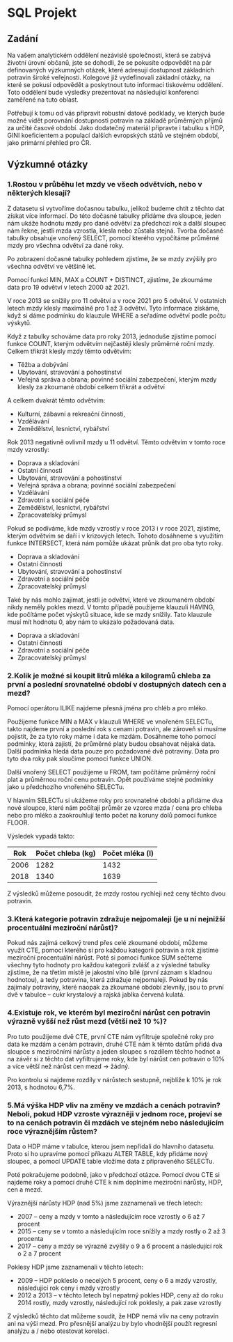 # SQL Projekt

## Zadání

Na vašem analytickém oddělení nezávislé společnosti, která se zabývá životní úrovní občanů, jste se dohodli, že se pokusíte odpovědět na pár definovaných výzkumných otázek, které adresují dostupnost základních potravin široké veřejnosti. Kolegové již vydefinovali základní otázky, na které se pokusí odpovědět a poskytnout tuto informaci tiskovému oddělení. Toto oddělení bude výsledky prezentovat na následující konferenci zaměřené na tuto oblast.

Potřebují k tomu od vás připravit robustní datové podklady, ve kterých bude možné vidět porovnání dostupnosti potravin na základě průměrných příjmů za určité časové období.
Jako dodatečný materiál připravte i tabulku s HDP, GINI koeficientem a populací dalších evropských států ve stejném období, jako primární přehled pro ČR.

## Výzkumné otázky
### 1.Rostou v průběhu let mzdy ve všech odvětvích, nebo v některých klesají?

Z datasetu si vytvoříme dočasnou tabulku, jelikož budeme chtít z těchto dat získat více informací. Do této dočasné tabulky přidáme dva sloupce, jeden nám ukáže hodnotu mzdy pro dané odvětví za předchozí rok a další sloupec nám řekne, jestli mzda vzrostla, klesla nebo zůstala stejná. Tvorba dočasné tabulky obsahuje vnořený SELECT, pomocí kterého vypočítáme průměrné mzdy pro všechna odvětví za dané roky.  

Po zobrazení dočasné tabulky pohledem zjistíme, že se mzdy zvýšily pro všechna odvětví ve většině let.  

Pomocí funkcí MIN, MAX a COUNT + DISTINCT, zjistíme, že zkoumáme data pro 19 odvětví v letech 2000 až 2021.   

V roce 2013 se snížily pro 11 odvětví a v roce 2021 pro 5 odvětví. V ostatních letech mzdy klesly maximálně pro 1 až 3 odvětví. Tyto informace získáme, když si dáme podmínku do klauzule WHERE a seřadíme odvětví podle počtu výskytů.

Když z tabulky schováme data pro roky 2013, jednoduše zjistíme pomocí funkce COUNT, kterým odvětvím nejčastěji klesly průměrné roční mzdy.   
Celkem třikrát klesly mzdy těmto odvětvím:
 - Těžba a dobývání
 - Ubytování, stravování a pohostinství
 - Veřejná správa a obrana; povinné sociální zabezpečení, kterým mzdy klesly za zkoumané období celkem třikrát a odvětví

A celkem dvakrát těmto odvětvím:
 - Kulturní, zábavní a rekreační činnosti,
 - Vzdělávání
 - Zemědělství, lesnictví, rybářství

Rok 2013 negativně ovlivnil mzdy u 11 odvětví. Těmto odvětvím v tomto roce mzdy vzrostly:
 - Doprava a skladování
 - Ostatní činnosti
 - Ubytování, stravování a pohostinství
 - Veřejná správa a obrana; povinné sociální zabezpečení
 - Vzdělávání
 - Zdravotní a sociální péče
 - Zemědělství, lesnictví, rybářství
 - Zpracovatelský průmysl

Pokud se podíváme, kde mzdy vzrostly v roce 2013 i v roce 2021, zjistíme, kterým odvětvím se daří i v krizových letech. Tohoto dosáhneme s využitím funkce INTERSECT, která nám pomůže ukázat průnik dat pro oba tyto roky.
 - Doprava a skladování
 - Ostatní činnosti
 - Ubytování, stravování a pohostinství
 - Zdravotní a sociální péče
 - Zpracovatelský průmysl

Také by nás mohlo zajímat, jestli je odvětví, které ve zkoumaném období nikdy neměly pokles mezd.
V tomto případě použijeme klauzuli HAVING, kde počítáme počet výskytů situace, kde se mzdy snížily. Tato klauzule musí mít hodnotu 0, aby nám to ukázalo požadovaná data.
 - Doprava a skladování
 - Ostatní činnosti
 - Zdravotní a sociální péče
 - Zpracovatelský průmysl

### 2.Kolik je možné si koupit litrů mléka a kilogramů chleba za první a poslední srovnatelné období v dostupných datech cen a mezd?
Pomocí operátoru ILIKE najdeme přesná jména pro chléb a pro mléko.

Použijeme funkce MIN a MAX v klauzuli WHERE ve vnořeném SELECTu, takto najdeme první a poslední rok s cenami potravin, ale zároveň si musíme pojistit, že za tyto roky máme i data ke mzdám. Dosáhneme toho pomocí podmínky, která zajistí, že průměrné platy budou obsahovat nějaká data. Další podmínka hledá data pouze pro požadované dvě potraviny. Data pro tyto dva roky pak sloučíme pomocí funkce UNION.

Další vnořený SELECT použijeme u FROM, tam počítáme průměrný roční plat a průměrnou roční cenu potravin. Opět používáme stejné podmínky jako u předchozího vnořeného SELECTu.

V hlavním SELECTu si ukážeme roky pro srovnatelné období a přidáme dva nové sloupce, které nám počítají průměr ze vzorce mzda / cena pro chleba nebo pro mléko a zaokrouhlují tento počet na koruny dolů pomocí funkce FLOOR.

Výsledek vypadá takto:

| Rok  | Počet chleba (kg) | Počet mléka (l) |
|------|-------------------|-----------------|
| 2006 | 1282              | 1432            |
| 2018 | 1340              | 1639            | 

Z výsledků můžeme posoudit, že mzdy rostou rychleji než ceny těchto dvou potravin.

### 3.Která kategorie potravin zdražuje nejpomaleji (je u ní nejnižší procentuální meziroční nárůst)?
Pokud nás zajímá celkový trend přes celé zkoumané období, můžeme využít CTE, pomocí kterého si pro každou kategorii potravin a rok zjistíme meziroční procentuální nárůst. Poté si pomocí funkce SUM sečteme všechny tyto hodnoty pro každou kategorii zvlášť a z výsledné tabulky zjistíme, že na třetím místě je jakostní víno bílé (první záznam s kladnou hodnotou), a tedy potravina, která zdražuje nejpomaleji. Pokud by nás zajímaly potraviny, které naopak za zkoumané období zlevnily, jsou to první dvě v tabulce – cukr krystalový a rajská jablka červená kulatá.

### 4.Existuje rok, ve kterém byl meziroční nárůst cen potravin výrazně vyšší než růst mezd (větší než 10 %)?
Pro tuto použijeme dvě CTE, první CTE nám vyfiltruje společné roky pro data ke mzdám a cenám potravin, druhé CTE nám k těmto datům přidá dva sloupce s meziročními nárůsty a jeden sloupec s rozdílem těchto hodnot a na závěr si z těchto dat vyfiltrujeme roky, kde byl nárůst cen potravin o 10% a více větší než nárůst cen mezd -> žádný. 

Pro kontrolu si najdeme rozdíly v nárůstech sestupně, nejblíže k 10% je rok 2013, s hodnotou 6,7%.

### 5.Má výška HDP vliv na změny ve mzdách a cenách potravin? Neboli, pokud HDP vzroste výrazněji v jednom roce, projeví se to na cenách potravin či mzdách ve stejném nebo následujícím roce výraznějším růstem?
Data o HDP máme v tabulce, kterou jsem nepřidali do hlavního datasetu. Proto si ho upravíme pomocí příkazu ALTER TABLE, kdy přidáme nový sloupec, a pomocí UPDATE table vložíme data z připraveného SELECTu.

Poté pokračujeme podobně, jako v předchozí otázce. Pomocí dvou CTE si najdeme roky a pomocí druhé CTE k nim doplníme meziroční nárůsty, HDP, cen a mezd.

Výraznější nárůsty HDP (nad 5%) jsme zaznamenali ve třech letech:
 - 2007 – ceny a mzdy v tomto a následujícím roce vzrostly o 6 až 7 procent
 - 2015 – ceny se v tomto a následujícím roce snížily a mzdy rostly o 2 až 3 procenta
 - 2017 – ceny a mzdy se výrazně zvýšily o 9 a 6 procent a následující rok o 2 a 7 procent

Poklesy HDP jsme zaznamenali v těchto letech:
 - 2009 – HDP pokleslo o necelých 5 procent, ceny o 6 a mzdy vzrostly, následující rok ceny i mzdy vzrostly
 - 2012 a 2013 – v těchto letech byl nepatrný pokles HDP, ceny až do roku 2014 rostly, mzdy vzrostly, následující rok poklesly, a pak zase vzrostly

Z výsledků těchto dat můžeme soudit, že HDP nemá vliv na ceny potravin ani na výši mezd.
Pro přesnější analýzu by bylo vhodnější použít regresní analýzu a / nebo otestovat korelaci.


